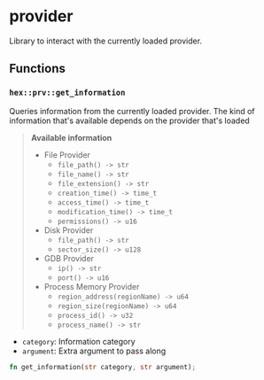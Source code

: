 # provider
Library to interact with the currently loaded provider.


## Functions

### `hex::prv::get_information`

Queries information from the currently loaded provider. The kind of information that's available depends on the provider that's loaded

> **Available information**
> - File Provider
>   - `file_path() -> str`
>   - `file_name() -> str`
>   - `file_extension() -> str`
>   - `creation_time() -> time_t`
>   - `access_time() -> time_t`
>   - `modification_time() -> time_t`
>   - `permissions() -> u16`
> - Disk Provider
>   - `file_path() -> str`
>   - `sector_size() -> u128`
> - GDB Provider
>   - `ip() -> str`
>   - `port() -> u16`
> - Process Memory Provider
>   - `region_address(regionName) -> u64`
>   - `region_size(regionName) -> u64`
>   - `process_id() -> u32`
>   - `process_name() -> str`

- `category`: Information category
- `argument`: Extra argument to pass along


```rust
fn get_information(str category, str argument);
```

